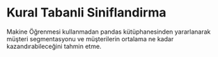 # Kural Tabanli Siniflandirma

Makine Öğrenmesi kullanmadan pandas kütüphanesinden yararlanarak müşteri segmentasyonu ve müşterilerin ortalama ne kadar kazandırabileceğini tahmin etme.
